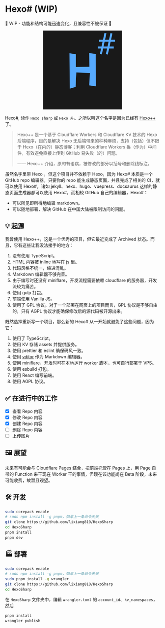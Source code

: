 # Hexo\# (WIP)

🚧 WIP - 功能和结构可能迅速变化，且兼容性不被保证 🚧

<p align="center">
  <img src="src/frontend/static/favicon.svg" style="height: 256px; width: 256px" />
</p>

Hexo\#, 读作 `Hexo sharp` 或 `Hexo 升`。之所以叫这个名字是因为已经有 [Hexo++](https://github.com/HexoPlusPlus/HexoPlusPlus) 了。

> Hexo++ 是一个基于 Cloudflare Workers 和 Cloudflare KV 技术的 Hexo 后端程序，目的是解决 Hexo 无后端带来的种种麻烦，支持（包括）但不限于 Hexo（在内的）静态博客；利用 Cloudflare Workers ~~当~~（作为）中间件，有效避免直接上传到 GitHub 易失败（的）问题。
> 
> —— Hexo++ 介绍，原句有语病，被修改的部分以括号和删除线标注。

虽然名字里带 Hexo ，但这个项目并不依赖于 Hexo，因为 Hexo\# 本质是一个 GitHub repo 编辑器，只要你的 repo 能生成静态页面，并且完成了相关的 CI，就可以使用 Hexo\#。诸如 jekyll、hexo、hugo、vuepress、docsaurus 这样的静态页面生成器都可以使用 Hexo\#，而相较 GitHub 自己的编辑器，Hexo\#：

- 可以所见即所得地编辑 markdown。
- 可以随地部署，解决 GitHub 在中国大陆被限制访问的问题。

## 💡 起源

我曾使用 Hexo++，这是一个优秀的项目，但它最近变成了 Archived 状态。而且，它有这些让我没法接手的地方：

1. 没有使用 TypeScript。
2. HTML 内容被 inline 地写在 js 里。
3. 代码风格不统一，缩进混乱。
4. Markdown 编辑器不够完善。
5. 由于编写时还没有 miniflare，开发流程需要依赖 cloudflare 的服务器，开发流较为痛苦。
6. 使用 gulp 打包。
7. 前端使用 Vanilla JS。
8. 使用了 GPL 协议。对于一个部署在网页上的项目而言，GPL 协议是不够自由的，只有 AGPL 协议才能确保修改后的源代码被开源出来。

既然选择重新写一个项目，那么新的 Hexo\# 从一开始就避免了这些问题，因为它：

1. 使用了 TypeScript。
2. 使用 KV 存储 assets 并提供服务。
3. 使用 prettier 和 eslint 确保码风一致。
4. 使用 [vditor](https://github.com/Vanessa219/vditor) 作为 Markdown 编辑器。
5. 使用 miniflare，开发时可在本地运行 worker 脚本，也可自行部署于 VPS。
6. 使用 esbuild 打包。
7. 使用 React 编写前端。
8. 使用 AGPL 协议。

## ✅ 在进行中的工作

* [x] 查看 Repo 内容
* [x] 修改 Repo 内容
* [x] 创建 Repo 内容
* [ ] 删除 Repo 内容
* [ ] 上传图片

## 🖼️ 展望

未来有可能会与 Cloudflare Pages 结合，把前端托管在 Pages 上，用 Page 自带的 Function 来干现在 Worker 干的事情，但现在该功能尚在 Beta 阶段，未来可能收费，故暂且观望。

## 🛠️ 开发

```bash
sudo corepack enable
# sudo npm install -g pnpm，如果上一条命令失败
git clone https://github.com/lixiang810/HexoSharp
cd HexoSharp
pnpm install
pnpm dev
```

## 🏭 部署

```bash
sudo corepack enable
# sudo npm install -g pnpm，如果上一条命令失败
sudo pnpm install -g wrangler
git clone https://github.com/lixiang810/HexoSharp
cd HexoSharp
```

在 `HexoSharp` 文件夹中，编辑 `wrangler.toml` 的 `account_id`、`kv_namespaces`，然后

```bash
pnpm install
wrangler publish
```

